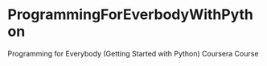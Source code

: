 # ProgrammingForEverbodyWithPython
Programming for Everybody (Getting Started with Python) Coursera Course 

